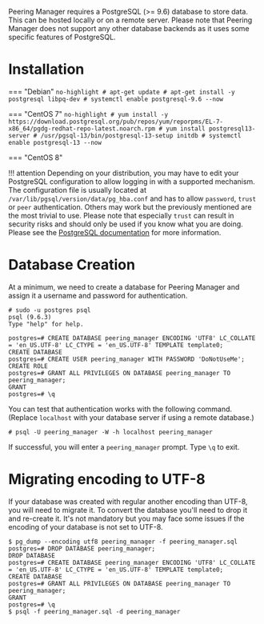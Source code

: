 Peering Manager requires a PostgreSQL (>= 9.6) database to store data. This can be
hosted locally or on a remote server. Please note that Peering Manager does not
support any other database backends as it uses some specific features of
PostgreSQL.

# Installation

=== "Debian"
	```no-highlight
	# apt-get update
	# apt-get install -y postgresql libpq-dev
	# systemctl enable postgresql-9.6 --now
	```

=== "CentOS 7"
	```no-highlight
	# yum install -y https://download.postgresql.org/pub/repos/yum/reporpms/EL-7-x86_64/pgdg-redhat-repo-latest.noarch.rpm
	# yum install postgresql13-server
	# /usr/pgsql-13/bin/postgresql-13-setup initdb
	# systemctl enable postgresql-13 --now
	```

=== "CentOS 8"

!!! attention
	Depending on your distribution, you may have to edit your PostgreSQL
	configuration to allow logging in with a supported mechanism.
	The configuration file is usually located at `/var/lib/pgsql/version/data/pg_hba.conf`
	and has to allow `password`, `trust` or `peer` authentication. Others may work but
	the previously mentioned are the most trivial to use. Please note that especially
	`trust` can result in security risks and should only be used if you
	know what you are doing.
	Please see the [PostgreSQL documentation](https://www.postgresql.org/docs/13/auth-pg-hba-conf.html)
	for more information.


# Database Creation

At a minimum, we need to create a database for Peering Manager and assign it a
username and password for authentication.

```no-highlight
# sudo -u postgres psql
psql (9.6.3)
Type "help" for help.

postgres=# CREATE DATABASE peering_manager ENCODING 'UTF8' LC_COLLATE = 'en_US.UTF-8' LC_CTYPE = 'en_US.UTF-8' TEMPLATE template0;
CREATE DATABASE
postgres=# CREATE USER peering_manager WITH PASSWORD 'DoNotUseMe';
CREATE ROLE
postgres=# GRANT ALL PRIVILEGES ON DATABASE peering_manager TO peering_manager;
GRANT
postgres=# \q
```

You can test that authentication works with the following command. (Replace
`localhost` with your database server if using a remote database.)

```no-highlight
# psql -U peering_manager -W -h localhost peering_manager
```

If successful, you will enter a `peering_manager` prompt. Type `\q` to exit.

# Migrating encoding to UTF-8

If your database was created with regular another encoding than UTF-8, you will
need to migrate it. To convert the database you'll need to drop it and
re-create it. It's not mandatory but you may face some issues if the encoding
of your database is not set to UTF-8.

```
$ pg_dump --encoding utf8 peering_manager -f peering_manager.sql
postgres=# DROP DATABASE peering_manager;
DROP DATABASE
postgres=# CREATE DATABASE peering_manager ENCODING 'UTF8' LC_COLLATE = 'en_US.UTF-8' LC_CTYPE = 'en_US.UTF-8' TEMPLATE template0;
CREATE DATABASE
postgres=# GRANT ALL PRIVILEGES ON DATABASE peering_manager TO peering_manager;
GRANT
postgres=# \q
$ psql -f peering_manager.sql -d peering_manager
```

